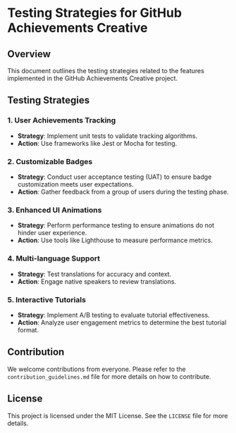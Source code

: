 # Testing Strategies for GitHub Achievements Creative

## Overview
This document outlines the testing strategies related to the features implemented in the GitHub Achievements Creative project.

## Testing Strategies

### 1. User Achievements Tracking
- **Strategy**: Implement unit tests to validate tracking algorithms.
- **Action**: Use frameworks like Jest or Mocha for testing.

### 2. Customizable Badges
- **Strategy**: Conduct user acceptance testing (UAT) to ensure badge customization meets user expectations.
- **Action**: Gather feedback from a group of users during the testing phase.

### 3. Enhanced UI Animations
- **Strategy**: Perform performance testing to ensure animations do not hinder user experience.
- **Action**: Use tools like Lighthouse to measure performance metrics.

### 4. Multi-language Support
- **Strategy**: Test translations for accuracy and context.
- **Action**: Engage native speakers to review translations.

### 5. Interactive Tutorials
- **Strategy**: Implement A/B testing to evaluate tutorial effectiveness.
- **Action**: Analyze user engagement metrics to determine the best tutorial format.

## Contribution
We welcome contributions from everyone. Please refer to the `contribution_guidelines.md` file for more details on how to contribute.

## License
This project is licensed under the MIT License. See the `LICENSE` file for more details.
